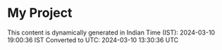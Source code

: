 # My Project

This content is dynamically generated in Indian Time (IST): 2024-03-10 19:00:36 IST
Converted to UTC: 2024-03-10 13:30:36 UTC
